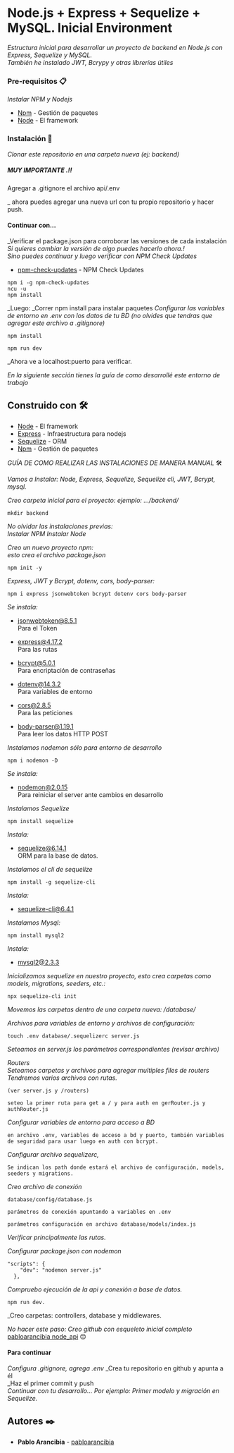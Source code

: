 # Node.js + Express + Sequelize + MySQL. Inicial Environment

_Estructura inicial para desarrollar un proyecto de backend en Node.js con Express, Sequelize y MySQL.  
También he instalado JWT, Bcrypy y otras librerías útiles_

### Pre-requisitos 📋

_Instalar NPM y Nodejs_
  
* [Npm](https://www.npmjs.com/) - Gestión de paquetes  
* [Node](https://nodejs.org) - El framework
  
### Instalación 🔧

_Clonar este repositorio en una carpeta nueva (ej: backend)_  

  ##### MUY IMPORTANTE .!!  
Agregar a .gitignore el archivo api/.env  
  
  
_ ahora puedes agregar una nueva url con tu propio repositorio y hacer push. 
  
  #### Continuar con...  
_Verificar el package.json para corroborar las versiones de cada instalación  
_Si quieres cambiar la versión de algo puedes hacerlo ahora.!_  
_Sino puedes continuar y luego verificar con NPM Check Updates_  
  * [npm-check-updates](https://www.npmjs.com/package/npm-check-updates) - NPM Check Updates  
  
```
npm i -g npm-check-updates
ncu -u
npm install  
```   
  
  
_Luego:
_Correr npm install para instalar paquetes 
_Configurar las variables de entorno en .env con los datos de tu BD (no olvides que tendras que agregar este archivo a .gitignore)_  
  

```
npm install
```
  

```
npm run dev
```
  
_Ahora ve a localhost:puerto para verificar.
  

  
  
_En la siguiente sección tienes la guía de como desarrollé este entorno de trabajo_


## Construido con 🛠️

* [Node](https://nodejs.org) - El framework
* [Express](https://expressjs.com/) - Infraestructura para nodejs
* [Sequelize](https://sequelize.org/) - ORM
* [Npm](https://www.npmjs.com/) - Gestión de paquetes
  
  
_GUÍA DE COMO REALIZAR LAS INSTALACIONES DE MANERA MANUAL_  🛠️

_Vamos a Instalar: Node, Express, Sequelize, Sequelize cli, JWT, Bcrypt, mysql._

_Creo carpeta inicial para el proyecto: ejemplo: …/backend/_  

```
mkdir backend
```

_No olvidar las instalaciones previas:_  
_Instalar NPM_
_Instalar Node_  
  
  
_Creo un nuevo proyecto npm:_  
_esto crea el archivo package.json_  
```
npm init -y
```  
  
_Express, JWT y Bcrypt, dotenv, cors, body-parser:_  
```
npm i express jsonwebtoken bcrypt dotenv cors body-parser
```
_Se instala:_
+ jsonwebtoken@8.5.1  
Para el Token  
  
+ express@4.17.2  
Para las rutas  
  
+ bcrypt@5.0.1  
Para encriptación de contraseñas  

+ dotenv@14.3.2  
Para variables de entorno  

+ cors@2.8.5  
Para las peticiones  

+ body-parser@1.19.1  
Para leer los datos HTTP POST  

_Instalamos nodemon sólo para entorno de desarrollo_  
```
npm i nodemon -D
```
  
_Se instala:_
+ nodemon@2.0.15  
Para reiniciar el server ante cambios en desarrollo
  
_Instalamos Sequelize_  
```
npm install sequelize
```
  
_Instala:_
+ sequelize@6.14.1  
ORM para la base de datos.  
  
  
_Instalamos el cli de sequelize_
```
npm install -g sequelize-cli
```  
_Instala:_
+ sequelize-cli@6.4.1  
  
    
_Instalamos Mysql:_
```
npm install mysql2
```  
_Instala:_
+ mysql2@2.3.3
  
  

_Inicializamos sequelize en nuestro proyecto, esto crea carpetas como models, migrations, seeders, etc.:_
```
npx sequelize-cli init
```  
  
_Movemos las carpetas dentro de una carpeta nueva: /database/_
  
  

_Archivos para variables de entorno y archivos de configuración:_
```
touch .env database/.sequelizerc server.js
```
  

_Seteamos en server.js los parámetros correspondientes (revisar archivo)_
  

_Routers_  
_Seteamos carpetas y archivos para agregar multiples files de routers_  
_Tendremos varios archivos con rutas._
```
(ver server.js y /routers)
```
```
seteo la primer ruta para get a / y para auth en gerRouter.js y authRouter.js
```  
  
  

_Configurar variables de entorno para acceso a BD_
```
en archivo .env, variables de acceso a bd y puerto, también variables de seguridad para usar luego en auth con bcrypt.
```  
  
    
_Configurar archivo sequelizerc,_
```
Se indican los path donde estará el archivo de configuración, models, seeders y migrations.   
```
    

_Creo archivo de conexión_ 
```
database/config/database.js 
```
```
parámetros de conexión apuntando a variables en .env
```
```
parámetros configuración en archivo database/models/index.js 
```
_Verificar principalmente las rutas._  
  
  

_Configurar package.json con nodemon_
```
"scripts": {  
    "dev": "nodemon server.js"  
  },  
```
  
   
_Compruebo ejecución de la api y conexión a base de datos._ 
```
npm run dev.  
```
  
_Creo carpetas: controllers, database y middlewares.

  
_No hacer este paso: Creo github con esqueleto inicial completo_
[pabloarancibia node_api](https://github.com/pabloarancibia/nodejs_api.git) 😊   

#### Para continuar
_Configura .gitignore, agrega .env_
_Crea tu repositorio en github y apunta a él  
_Haz el primer commit y push  
_Continuar con tu desarrollo… Por ejemplo: Primer modelo y migración en Sequelize._
  
  
## Autores ✒️
* **Pablo Arancibia** - [pabloarancibia](https://github.com/pabloarancibia)
